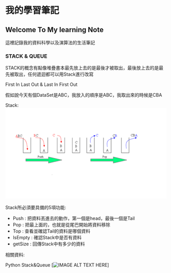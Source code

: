 # 我的學習筆記
## Welcome To My learning Note 
這裡記錄我的資料科學以及演算法的生活筆記

### STACK & QUEUE
STACK的概念有點像堆疊書本最先放上去的是最後才被取出，最後放上去的是最先被取出，任何遞迴都可以用Stack進行改寫

First In Last Out & Last In First Out

假如說今天有個DataSet是ABC，我放入的順序是ABC，我取出來的時候是CBA

Stack:![alt text](https://github.com/DarrenLUCreate/DarreNC/blob/master/Stack.png)

Stack所必須要具備的5項功能:
* Push : 把資料丟進去的動作，第一個是head，最後一個是Tail
* Pop : 把最上面的，也就是從尾巴開始將資料移除
* Top : 查看並確認Tail的資料是哪個資料
* IsEmpty : 確認Stack中是否有資料
* getSize : 回傳Stack中有多少的資料

相關資料:

Python Stack&Queue [![IMAGE ALT TEXT HERE](https://youtu.be/In-1i27Fp0w)]







